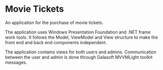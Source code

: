 # Movie Tickets
An application for the purchase of movie tickets.

The application uses Windows Presentation Foundation and .NET frame work tools. It follows the Model, ViewModel and View structure to make the front end and back end components independent.

The application contains views for both users and admins. Communication between the user and admin is done through Galasoft MVVMLight toolkit messages.
